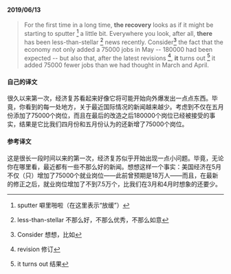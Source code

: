 #### 2019/06/13

> For the first time in a long time, **the recovery** looks as if it might be starting to sputter [^1] a little bit. Everywhere you look, after all, **there** has been less-than-stellar [^2] news recently. Consider[^3] the fact that the economy not only added a 75000 jobs in May -- 180000 had been expected -- but also that, after the latest revisions [^4], **it** turns out [^5] it added 75000 fewer jobs than we had thought in March and April.



#### 自己的译文

很久以来第一次，经济复苏看起来好像它将可能开始向外爆发出一点点东西。毕竟，你看到的每一处地方，关于最近国际情况的新闻越来越少。考虑到不仅在五月份添加了75000个岗位，而且在最后的改造之后180000个岗位已经被接受的事实，结果是它比我们四月份和五月份认为的还新增了75000个岗位。



#### 参考译文

这是很长一段时间以来的第一次，经济复苏似乎开始出现一点小问题。毕竟，无论你在哪里看，最近都有一些不那么好的新闻。想想这样一个事实：美国经济在5月不仅（只）增加了75000个就业岗位——此前曾预期是18万人——而且，在最新的修正之后，就业岗位增加了不到7.5万个，比我们在3月和4月时想象的还要少。



[^1]: sputter 噼里啪啦（在这里表示“放缓”）
[^2]: less-than-stellar 不那么好，不那么优秀，不那么如意
[^3]: Consider 想想，比如
[^4]: revision 修订
[^5]: it turns out 结果